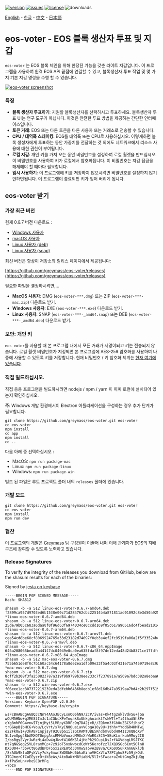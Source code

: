 [![version](https://img.shields.io/github/release/greymass/eos-voter/all.svg)](https://github.com/greymass/eos-voter/releases)
[![issues](https://img.shields.io/github/issues/greymass/eos-voter.svg)](https://github.com/greymass/eos-voter/issues)
[![license](https://img.shields.io/badge/license-MIT-blue.svg)](https://raw.githubusercontent.com/greymass/eos-voter/master/LICENSE)
![downloads](https://img.shields.io/github/downloads/greymass/eos-voter/total.svg)

[English](https://github.com/greymass/eos-voter/blob/master/README.md) - [한글](https://github.com/greymass/eos-voter/blob/master/README.kr.md) - [中文](https://github.com/greymass/eos-voter/blob/master/README.zh.md) - [日本語](https://github.com/greymass/eos-voter/blob/master/README.ja.md)

# eos-voter - EOS 블록 생산자 투표 및 지갑

`eos-voter` 는 EOS 블록 체인을 위해 한정된 기능을 갖춘 라이트 지갑입니다. 이 프로그램을 사용하여 원격 EOS API 끝점에 연결할 수 있고, 블록생산자 투표 작업 및 몇 가지 기본 지갑 명령을 수행 할 수 있습니다.

[![eos-voter screenshot](https://raw.githubusercontent.com/greymass/eos-voter/master/eos-voter.png)](https://raw.githubusercontent.com/greymass/eos-voter/master/eos-voter.png)

### 특징

- **블록 생산자 투표하기**: 지원할 블록생산자를 선택하시고 투표하세요. 블록생산자 투표 UI는 연구 도구가 아닙니다. 이것은 안전한 투표 방법을 제공하는 간단한 인터페이스입니다.
- **토큰 거래**: EOS 또는 다른 토큰을 다른 사용자 또는 거래소로 전송할 수 있습니다.
- **CPU / 대역폭 스테이킹**: EOS를 대역폭 또는 CPU로 사용하십시오. 이렇게하면 블록 생성자에게 투표하는 동안 가중치를 전달하는 것 외에도 네트워크에서 리소스 사용에 대한 권한이 부여됩니다.
- **로컬 지갑**: 개인 키를 가져 오는 동안 비밀번호를 설정하여 로컬 월렛을 만드십시오. 이 비밀번호를 사용하여 키가 로컬에서 암호화됩니다. 이 비밀번호는 지갑 잠금을 해제해야 할 때마다 필요합니다.
- **임시 사용하기**: 이 프로그램에 키를 저장하지 않으시려면 비밀번호를 설정하지 않기 만하면됩니다. 이 프로그램이 종료되면 키가 잊어 버리게 됩니다.

## eos-voter 받기

### 가장 최근 버전

현재 0.6.7 버전 다운로드 :

- [Windows 사용자](https://github.com/greymass/eos-voter/releases/download/v0.6.7/win-eos-voter-0.6.7.exe)
- [macOS 사용자](https://github.com/greymass/eos-voter/releases/download/v0.6.7/mac-eos-voter-0.6.7.dmg)
- [Linux 사용자 (deb)](https://github.com/greymass/eos-voter/releases/download/v0.6.7/linux-eos-voter-0.6.7-amd64.snap)
- [Linux 사용자 (snap)](https://github.com/greymass/eos-voter/releases/download/v0.6.7/linux-eos-voter-0.6.7-amd64.snap)

최신 버전은 항상이 저장소의 릴리스 페이지에서 제공됩니다:

[https://github.com/greymass/eos-voter/releases](https://github.com/greymass/eos-voter/releases)

필요한 파일을 결정하시려면,...

- **MacOS 사용자**: DMG (`eos-voter-***.dmg`) 또는 ZIP (`eos-voter-***-mac.zip`) 다운로드 받기.
- **Windows 사용자**: EXE (`eos-voter-***.exe`) 다운로드 받기.
- **Linux 사용자**: SNAP (`eos-voter-***-_amd64.snap`) 또는 DEB (`eos-voter-***-_amd64.deb`) 다운로드 받기.

### 보안: 개인 키

`eos-voter`를 사용할 때 본 프로그램 내에서 모든 거래가 서명이되고 키는 전송되지 않습니다. 로컬 월렛 비밀번호가 지정되면 본 프로그램에 AES-256 암호화를 사용하여 나중에 사용할 수 있도록 키를 저장합니다. 현재 비밀번호 / 키 암호화 체계는 [현재 여기에 있습니다](https://github.com/aaroncox/eos-voter/blob/master/app/shared/actions/wallet.js#L71-L86).

### 직접 빌드하십시오.

직접 응용 프로그램을 빌드하시려면 nodejs / npm / yarn 이 이미 로컬에 설치되어 있는지 확인하십시오.

**주**: Windows 개발 환경에서이 Electron 어플리케이션을 구성하는 경우 추가 단계가 필요합니다.

```
git clone https://github.com/greymass/eos-voter.git eos-voter
cd eos-voter
npm install
cd app
npm install
cd ..
```


다음 아래 중 선택하십시오 :

- MacOS: `npm run package-mac`
- Linux: `npm run package-linux`
- Windows: `npm run package-win`

빌드 된 파일은 루트 프로젝트 폴더 내의 `releases` 폴더에 있습니다.

### 개발 모드

```
git clone https://github.com/greymass/eos-voter.git eos-voter
cd eos-voter
npm install
npm run dev
```

### 협찬

이 프로그램의 개발은 [Greymass](https://greymass.com) 팀 구성원이 이끌어 내며 이해 관계자가 EOS의 지배 구조에 참여할 수 있도록 노력하고 있습니다.

### Release Signatures

To verify the integrity of the releases you download from GitHub, below are the shasum results for each of the binaries:

Signed by [jesta on keybase](https://keybase.io/jesta)

```
-----BEGIN PGP SIGNED MESSAGE-----
Hash: SHA512

shasum -b -a 512 linux-eos-voter-0.6.7-amd64.deb
f2899ca957d9703ed6b1538e00c71d284762cbc22514b4a871811ad01092c8e3d50a925b237255b4853fdf4029c20a0b9bdbe839e9a41686465770c19e228d2c *linux-eos-voter-0.6.7-amd64.deb
shasum -b -a 512 linux-eos-voter-0.6.7-arm64.deb
25de79b05c683a6daa0f0f96d63f6974034ce0ccdd169f05c617a96516dc4f5ead2101408bcb60f9133e8e6ca11f467121abc51849e5fccc71a15b1254acbce0 *linux-eos-voter-0.6.7-arm64.deb
shasum -b -a 512 linux-eos-voter-0.6.7-armv7l.deb
cea54cd8be68cf8069924765a33d23182d74097f0eb3a4ef2fc0519fa06a2f5f33524bc7eb7ae71332a3cb3d98ed4e42b8c3f3c99cd14eec9de38a19db70ba73 *linux-eos-voter-0.6.7-armv7l.deb
shasum -b -a 512 linux-eos-voter-0.6.7-x86_64.AppImage
646a208065bead3a44147dc04049e0ca0ea635fdaf8f97de12eda48d24b8371ce17fdf4365c1dce44ba5c18c144a4113321233754049b88fdedc05d12870170d *linux-eos-voter-0.6.7-x86_64.AppImage
shasum -b -a 512 mac-eos-voter-0.6.7.dmg
755b651de8f0c7b160ac54c64178a8de2ea1dfb09e23f5a4c03f431e71a7459719e8c9aa4ca46bbcda93148fc0a7a65101371e20fbbb682cf47608be054fc784 *mac-eos-voter-0.6.7.dmg
shasum -b -a 512 mac-eos-voter-0.6.7.zip
8cff2b208f3fa250823787a319f9b9799b38ee233c7f237891a7a569a7bdc382a8ebaa62af8ede2247e5af71a3d9858db459e88b916278b01553a58cb484939a *mac-eos-voter-0.6.7.zip
shasum -b -a 512 win-eos-voter-0.6.7.exe
f06eee1cc307372219239eda2dfebb6436b8edb1ef8d16db47a9519aa7bd4c2b297f5198825e5702d177674206c53ed032b521783a74210178db8f4357dcf98f *win-eos-voter-0.6.7.exe
-----BEGIN PGP SIGNATURE-----
Version: Keybase OpenPGP v2.0.80
Comment: https://keybase.io/crypto

wsFcBAABCgAGBQJcNnY4AAoJECyLxnO05hN9/ZcP/ivas+Kk4tg2oklVdvSu+jGa
wQUM5HNo+qJMKStImJs1aCGbcXPeTnqakSxUhkgAoinktTskWTl+Ti4thaA5h8Pe
cYg8nhP0G4vnwITjnjMyi5LMRpyXDRFc9q7DA2jxB//ZQkvm3fGb0uZSCSfihpY2
trGGApBjbHCG+Vou/LcVrt/s7KyINOOueiavVCbgA16y9U+1thh+YYddGR4HMTwi
o22FkOw1+y3kA8/1npjsyT92U8pG1ilzGCRAMTUBE5Kndbmv6bdH04IzJmQ8oXvf
5L1vmQpg4BbAMXQT0npgAsxRMMoVmoxcM9UnXrWoROzSC5+5BuKLmrkuh9Moy2I8
I/bsRgy2VyrJwRzMi4aDw4qJNwf4166KSl4jHdPk29CupLDsJrfAXVdogLRSJTKC
nt7qNGSqg2SVL8ramMCp+7z9ioT5nxNwbcdCoWr5KorofzzTJXQ9SGc6Cmt5Oln8
DX5U04+r35vCt8GBdBPDF5Sx2ZRE8td33m0wSabvAZB9va/CXG0O5uFXnn6GklJb
/8rAUb9kfuQPykViy7oky6mwn8WO8bHd6bkaKinoVHCxVfw7ZPCghw8Fz59jkOdl
3TGJnerCfCuEEyzrD+ikBeAs/4toBaK+M8YiabM/5lI+SFwca+aZvUtGngZkjUQg
X+fPa5nLn+vheSCBrMFq
=Ybzo
-----END PGP SIGNATURE-----
```
